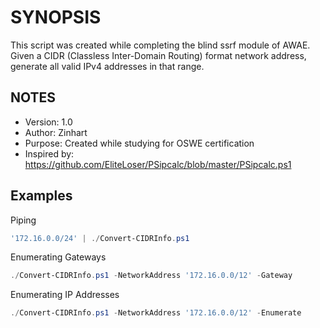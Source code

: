 # SYNOPSIS
This script was created while completing the blind ssrf module of AWAE. Given a CIDR (Classless Inter-Domain Routing) format network address, generate all valid IPv4 addresses in that range.
## NOTES
- Version:        1.0
- Author:         Zinhart
- Purpose: Created while studying for OSWE certification
- Inspired by: https://github.com/EliteLoser/PSipcalc/blob/master/PSipcalc.ps1 
## Examples
Piping
```powershell
'172.16.0.0/24' | ./Convert-CIDRInfo.ps1
```
Enumerating Gateways
```powershell
./Convert-CIDRInfo.ps1 -NetworkAddress '172.16.0.0/12' -Gateway
```
Enumerating IP Addresses
```powershell
./Convert-CIDRInfo.ps1 -NetworkAddress '172.16.0.0/12' -Enumerate
```
